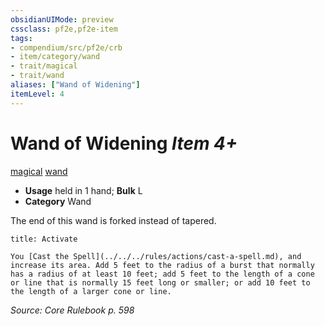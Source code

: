 ```yaml
---
obsidianUIMode: preview
cssclass: pf2e,pf2e-item
tags:
- compendium/src/pf2e/crb
- item/category/wand
- trait/magical
- trait/wand
aliases: ["Wand of Widening"]
itemLevel: 4
---
```

# Wand of Widening *Item 4+*  
[magical](../../../rules/traits/magical.md)  [wand](../../../rules/traits/wand.md)  

- **Usage** held in 1 hand; **Bulk** L
- **Category** Wand

The end of this wand is forked instead of tapered.

```ad-embed-ability
title: Activate

You [Cast the Spell](../../../rules/actions/cast-a-spell.md), and increase its area. Add 5 feet to the radius of a burst that normally has a radius of at least 10 feet; add 5 feet to the length of a cone or line that is normally 15 feet long or smaller; or add 10 feet to the length of a larger cone or line.
```

*Source: Core Rulebook p. 598*
